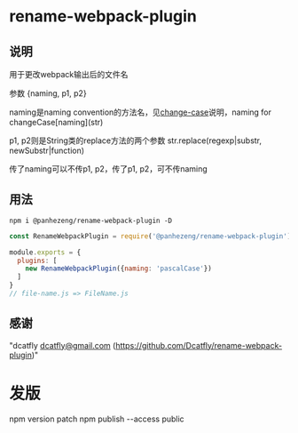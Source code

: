 # rename-webpack-plugin

## 说明

用于更改webpack输出后的文件名

参数
{naming, p1, p2}

naming是naming convention的方法名，见[change-case](https://www.npmjs.com/package/change-case)说明，naming for changeCase\[naming](str)

p1, p2则是String类的replace方法的两个参数 str.replace(regexp|substr, newSubstr|function)

传了naming可以不传p1, p2，传了p1, p2，可不传naming

## 用法

`npm i @panhezeng/rename-webpack-plugin -D`

```javascript
const RenameWebpackPlugin = require('@panhezeng/rename-webpack-plugin')

module.exports = {
  plugins: [
    new RenameWebpackPlugin({naming: 'pascalCase'})
  ]
}
// file-name.js => FileName.js
```

## 感谢

"dcatfly <dcatfly@gmail.com> (https://github.com/Dcatfly/rename-webpack-plugin)"


# 发版
npm version patch
npm publish --access public
